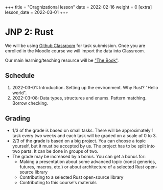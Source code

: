 +++
title = "Oragnizational lesson"
date = 2022-02-16
weight = 0
[extra]
lesson_date = 2022-03-01
+++

# JNP 2: Rust

We will be using [Github Classroom](https://classroom.github.com/) for task submission.
Once you are enrolled in the Moodle course we will import the data into Classroom.

Our main learning/teaching resource will be ["The Book"](https://doc.rust-lang.org/stable/book/).

## Schedule

1. 2022-03-01: Introduction. Setting up the environment. Why Rust? "Hello world".
2. 2022-03-08: Data types, structures and enums. Pattern matching. Borrow checking.

## Grading

- 1/3 of the grade is based on small tasks. There will be approximately 1 task every two weeks and each task will be graded on a scale of 0 to 3.
- 2/3 of the grade is based on a big project. You can choose a topic yourself, but it must be accepted by us. The project has to be split into two parts. It can be done in groups of two.
- The grade may be increased by a bonus. You can get a bonus for:
  - Making a presentation about some advanced topic (const generics, futures, macros, etc.) or about architecture of a selected Rust open-source library
  - Contributing to a selected Rust open-source library
  - Contributing to this course's materials
